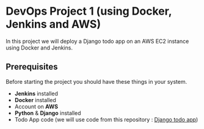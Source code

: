# DevOps Project 1 (using Docker, Jenkins and AWS)
In this project we will deploy a Django todo app on an AWS EC2 instance using Docker and Jenkins.

## Prerequisites
Before starting the project you should have these things in your system.

- **Jenkins** installed
- **Docker** installed
- Account on **AWS**
- **Python** & **Django** installed
- Todo App code (we will use code from this repository : [Django todo app](https://github.com/shreys7/django-todo))


